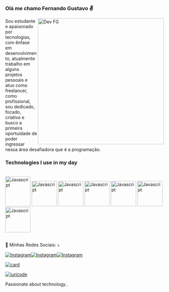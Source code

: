 ### Olá me chamo Fernando Gustavo ✌️

<img src="https://raw.githubusercontent.com/MicaelliMedeiros/micaellimedeiros/master/image/computer-illustration.png" min-width="400px" max-width="400px" width="400px" align="right" alt="Dev FG">

<p align="left"> 
 Sou estudante e apaixonado por tecnologias, com ênfase em desenvolvimento, atualmente trabalho em alguns projetos pessoais e atuo como freelancer,
 como profissional, sou dedicado, focado, criativo e busco a primeira oportuidade de poder ingressar nessa área desafiadora que é a programação.
</p>

### Technologies I use in my day



<div styele="display: inline_block"><br/>
<img aling="center" alt="Javascript" src="https://i.ibb.co/dWMQsrK/javascript.png" width='80px' height='95px'>
<img aling="center" alt="Javascript" src="https://i.ibb.co/jrVxMzf/html.png" width='80px'>
<img aling="center" alt="Javascript" src="https://i.ibb.co/b1V84sN/css.png" width='80px'>
<img aling="center" alt="Javascript" src="https://i.ibb.co/Sw5xgbg/fire.png" width='80px'>
<img aling="center" alt="Javascript" src="https://i.ibb.co/5sGRxvv/node.png" width='80px'>
<img aling="center" alt="Javascript" src="https://i.ibb.co/g6M57S5/react.png" width='80px'>
<img aling="center" alt="Javascript" src="https://i.ibb.co/MPtrpNT/git.png" width='80px'>
</div><br/>

	

<p align="left">
  💌 Minhas Redes Sociais: ⤵️
</p>


[![Instagram](https://img.shields.io/badge/Instagram-E4405F?style=for-the-badge&logo=instagram&logoColor=white)](https://www.instagram.com/fernando.gust)[![Instagram](https://img.shields.io/badge/YouTube-FF0000?style=for-the-badge&logo=youtube&logoColor=white)](https://www.youtube.com/channel/UC9r3UVLvNcnYfjUjqlKjhrw)[![Instagram](https://img.shields.io/badge/LinkedIn-0077B5?style=for-the-badge&logo=linkedin&logoColor=white)](https://www.linkedin.com/in/fernando-gustavo-a46962221/)

[![card](https://github-readme-stats.vercel.app/api?username=DeveloperFG&theme=dark&show_icons=true)](https://github.com/iuricode/)

[![iuricode](https://github-readme-stats.vercel.app/api/top-langs/?username=DeveloperFG&hide=html&layout=compact=true&theme=dark)](https://github.com/DeveloperFG/)




Passionate about technology..
